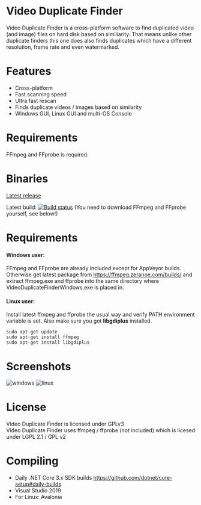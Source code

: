# Video Duplicate Finder
Video Duplicate Finder is a cross-platform software to find duplicated video (and image) files on hard disk based on similiarity. That means unlike other duplicate finders this one does also finds duplicates which have a different resolution, frame rate and even watermarked.

# Features
- Cross-platform
- Fast scanning speed
- Ultra fast rescan
- Finds duplicate videos / images based on similarity
- Windows GUI, Linux GUI and multi-OS Console

# Requirements
FFmpeg and FFprobe is required.

# Binaries

[Latest release](https://github.com/0x90d/videoduplicatefinder/releases)

Latest build: [![Build status](https://ci.appveyor.com/api/projects/status/github/0x90d/videoduplicatefinder?branch=master&svg=true)](https://ci.appveyor.com/project/0x90d/videoduplicatefinder/branch/master/artifacts) (You need to download FFmpeg and FFprobe yourself, see below!)

# Requirements

#### Windows user:
FFmpeg and FFprobe are already included except for AppVeyor builds. Otherwise get latest package from https://ffmpeg.zeranoe.com/builds/ and extract ffmpeg.exe and ffprobe into the same directory where VideoDuplicateFinderWindows.exe is placed in.

#### Linux user:
Install latest ffmpeg and ffprobe the usual way and verify PATH environment variable is set. Also make sure you got **libgdiplus** installed.

```
sudo apt-get update
sudo apt-get install ffmpeg
sudo apt-get install libgdiplus
```

# Screenshots
![windows](https://user-images.githubusercontent.com/46010672/50975469-97e5d900-14e5-11e9-9aba-5a843546ac2c.jpg)
![linux](https://user-images.githubusercontent.com/46010672/50975476-9e745080-14e5-11e9-8332-b0ac816458f4.jpg)


# License
Video Duplicate Finder is licensed under GPLv3  
Video Duplicate Finder uses ffmpeg / ffprobe (not included) which is licesed under LGPL 2.1 / GPL v2


# Compiling
- Daily .NET Core 3.x SDK builds https://github.com/dotnet/core-setup#daily-builds
- Visual Studio 2019
- For Linux: Avalonia
